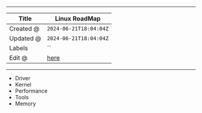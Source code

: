 -----

| Title     | Linux RoadMap                                        |
| --------- | ---------------------------------------------------- |
| Created @ | `2024-06-21T18:04:04Z`                               |
| Updated @ | `2024-06-21T18:04:04Z`                               |
| Labels    | \`\`                                                 |
| Edit @    | [here](https://github.com/junxnone/linux/issues/130) |

-----

  - Driver
  - Kernel
  - Performance
  - Tools
  - Memory
